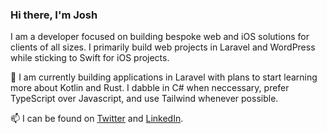 ### Hi there, I'm Josh

I am a developer focused on building bespoke web and iOS solutions for clients of all sizes. I primarily build web projects in Laravel and WordPress while sticking to Swift for iOS projects.

🌱 I am currently building applications in Laravel with plans to start learning more about Kotlin and Rust. I dabble in C# when neccessary, prefer TypeScript over Javascript, and use Tailwind whenever possible.

📫 I can be found on [Twitter](https://twitter.com/jtkendall) and [LinkedIn](https://www.linkedin.com/in/jtkendall/).

<!--
**jtkendall/jtkendall** is a ✨ _special_ ✨ repository because its `README.md` (this file) appears on your GitHub profile.

Here are some ideas to get you started:

- 🔭 I’m currently working on ...
- 🌱 I’m currently learning ...
- 👯 I’m looking to collaborate on ...
- 🤔 I’m looking for help with ...
- 💬 Ask me about ...
- 📫 How to reach me: ...
- 😄 Pronouns: ...
- ⚡ Fun fact: ...
-->
